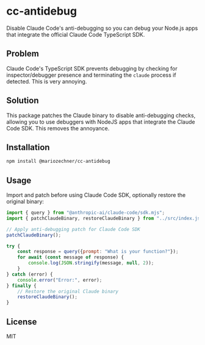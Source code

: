 # cc-antidebug

Disable Claude Code's anti-debugging so you can debug your Node.js apps that integrate the official Claude Code TypeScript SDK.

## Problem

Claude Code's TypeScript SDK prevents debugging by checking for inspector/debugger presence and terminating the `claude` process if detected. This is very annoying.

## Solution

This package patches the Claude binary to disable anti-debugging checks, allowing you to use debuggers with NodeJS apps that integrate the Claude Code SDK. This removes the annoyance.

## Installation

```bash
npm install @mariozechner/cc-antidebug
```

## Usage

Import and patch before using Claude Code SDK, optionally restore the original binary:

```javascript
import { query } from "@anthropic-ai/claude-code/sdk.mjs";
import { patchClaudeBinary, restoreClaudeBinary } from "../src/index.js";

// Apply anti-debugging patch for Claude Code SDK
patchClaudeBinary();

try {
	const response = query({prompt: "What is your function?"});
	for await (const message of response) {
		console.log(JSON.stringify(message, null, 2));
	}
} catch (error) {
	console.error("Error:", error);
} finally {
	// Restore the original Claude binary
	restoreClaudeBinary();
}

```

## License

MIT